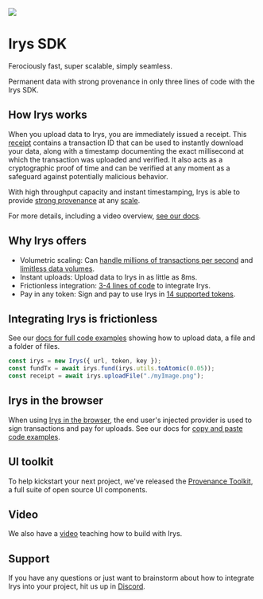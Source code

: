 
![](https://github.com/Bundlr-Network/js-sdk/blob/feat/provenance/assets/irys-SDK.png?raw=true)

# Irys SDK

Ferociously fast, super scalable, simply seamless.

Permanent data with strong provenance in only three lines of code with the Irys SDK.

## How Irys works

When you upload data to Irys, you are immediately issued a receipt. This [receipt](https://docs.irys.xyz/learn/receipts) contains a transaction ID that can be used to instantly download your data, along with a timestamp documenting the exact millisecond at which the transaction was uploaded and verified. It also acts as a cryptographic proof of time and can be verified at any moment as a safeguard against potentially malicious behavior.

With high throughput capacity and instant timestamping, Irys is able to provide [strong provenance](http://docs.irys.xyz/learn/strong-provenance) at any [scale](http://docs.irys.xyz/learn/volumetric-scaling).

For more details, including a video overview, [see our docs](http://docs.irys.xyz/overview/about).

## Why Irys offers
- Volumetric scaling: Can [handle millions of transactions per second](https://youtu.be/JKEivHKDXAo) and [limitless data volumes](http://docs.irys.xyz/learn/volumetric-scaling).
- Instant uploads: Upload data to Irys in as little as 8ms.
- Frictionless integration: [3-4 lines of code](http://docs.irys.xyz/developer-docs/irys-sdk) to integrate Irys.
- Pay in any token: Sign and pay to use Irys in [14 supported tokens](http://docs.irys.xyz/overview/supported-tokens).

## Integrating Irys is frictionless

See our [docs for full code examples](http://docs.irys.xyz/developer-docs/irys-sdk) showing how to upload data, a file and a folder of files.

```js
const irys = new Irys({ url, token, key });
const fundTx = await irys.fund(irys.utils.toAtomic(0.05));
const receipt = await irys.uploadFile("./myImage.png");
```

## Irys in the browser

When using [Irys in the browser](http://docs.irys.xyz/developer-docs/irys-sdk/irys-in-the-browser), the end user's injected provider is used to sign transactions and pay for uploads. See our docs for [copy and paste code examples](http://docs.irys.xyz/developer-docs/irys-sdk/irys-in-the-browser). 

## UI toolkit

To help kickstart your next project, we've released the [Provenance Toolkit](http://docs.irys.xyz/developer-docs/provenance-toolkit), a full suite of open source UI components.

## Video

We also have a [video](https://www.youtube.com/watch?v=eGFYxJPaEjg) teaching how to build with Irys.

## Support

If you have any questions or just want to brainstorm about how to integrate Irys into your project, hit us up in [Discord](https://discord.irys.xyz).
